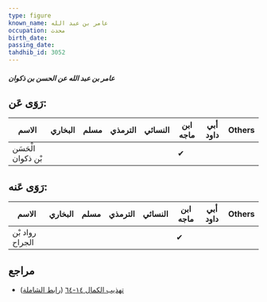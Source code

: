 ```yaml
---
type: figure
known_name: عامر بن عبد الله
occupation: محدث
birth_date:
passing_date:
tahdhib_id: 3052
---
```

##### عامر بن عبد الله عن الحسن بن ذكوان

## رَوَى عَن:
| الاسم              | البخاري | مسلم | الترمذي | النسائي | ابن ماجه | أبي داود | Others |
| ------------------ | ------- | ---- | ------- | ------- | -------- | -------- | ------ |
| الْحَسَن بْن ذكوان |         |      |         |         | ✔        |          |        |
## رَوَى عَنه:
| الاسم           | البخاري | مسلم | الترمذي | النسائي | ابن ماجه | أبي داود | Others |
| --------------- | ------- | ---- | ------- | ------- | -------- | -------- | ------ |
| رواد بْن الجراح |         |      |         |         | ✔        |          |        |
## مراجع
- [تهذيب الكمال ١٤-٦٤](obsidian://open?vault=Tahdhib-al-Kamal&file=Figures/٣٠٥٢-عامر%20بن%20عبد%20الله%20عن%20الحسن%20بن%20ذكوان) ([رابط الشاملة](https://shamela.ws/book/3722/6992))